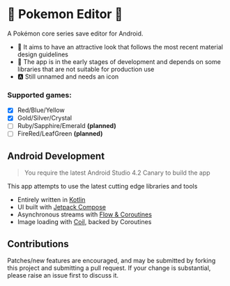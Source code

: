 # :dna: Pokemon Editor :rocket:
A Pokémon core series save editor for Android. 

- :art: It aims to have an attractive look that follows the most recent material design guidelines
- :construction: The app is in the early stages of development and depends on some libraries that are not suitable for production use
- :a: Still unnamed and needs an icon

### Supported games:
- [x] Red/Blue/Yellow
- [x] Gold/Silver/Crystal
- [ ] Ruby/Sapphire/Emerald **(planned)**
- [ ] FireRed/LeafGreen **(planned)**

 ## Android Development
 > You require the latest Android Studio 4.2 Canary to build the app
 
 This app attempts to use the latest cutting edge libraries and tools
 - Entirely written in [Kotlin](https://kotlinlang.org/)
 - UI built with [Jetpack Compose](https://developer.android.com/jetpack/compose)
 - Asynchronous  streams with [Flow & Coroutines](https://github.com/Kotlin/kotlinx.coroutines)
 - Image loading with [Coil](https://github.com/coil-kt/coil), backed by Coroutines
 
 ## Contributions
Patches/new features are encouraged, and may be submitted by forking this project and submitting a pull request. If your change is substantial, please raise an issue first to discuss it.
